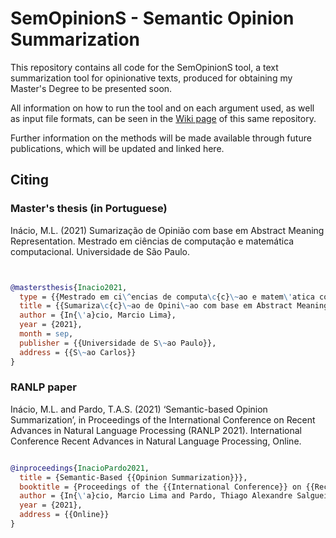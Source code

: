# SemOpinionS - Semantic Opinion Summarization

This repository contains all code for the SemOpinionS tool, a text summarization tool for opinionative texts, produced for obtaining my Master's Degree to be presented soon.

All information on how to run the tool and on each argument used, as well as input file formats, can be seen in the [Wiki page](https://github.com/Superar/SemOpinionS/wiki/Arguments) of this same repository.

Further information on the methods will be made available through future publications, which will be updated and linked here.

## Citing

### Master's thesis (in Portuguese)

Inácio, M.L. (2021) Sumarização de Opinião com base em Abstract Meaning Representation. Mestrado em ciências de computação e matemática computacional. Universidade de São Paulo.

```bibtex


@mastersthesis{Inacio2021,
  type = {{Mestrado em ci\^encias de computa\c{c}\~ao e matem\'atica computacional}},
  title = {{Sumariza\c{c}\~ao de Opini\~ao com base em Abstract Meaning Representation}},
  author = {In{\'a}cio, Marcio Lima},
  year = {2021},
  month = sep,
  publisher = {{Universidade de S\~ao Paulo}},
  address = {{S\~ao Carlos}}
}
```

### RANLP paper

Inácio, M.L. and Pardo, T.A.S. (2021) ‘Semantic-based Opinion Summarization’, in Proceedings of the International Conference on Recent Advances in Natural Language Processing (RANLP 2021). International Conference Recent Advances in Natural Language Processing, Online.

```bibtex

@inproceedings{InacioPardo2021,
  title = {Semantic-Based {{Opinion Summarization}}},
  booktitle = {Proceedings of the {{International Conference}} on {{Recent Advances}} in {{Natural Language Processing}} ({{RANLP}} 2021)},
  author = {In{\'a}cio, Marcio Lima and Pardo, Thiago Alexandre Salgueiro},
  year = {2021},
  address = {{Online}}
}
```
